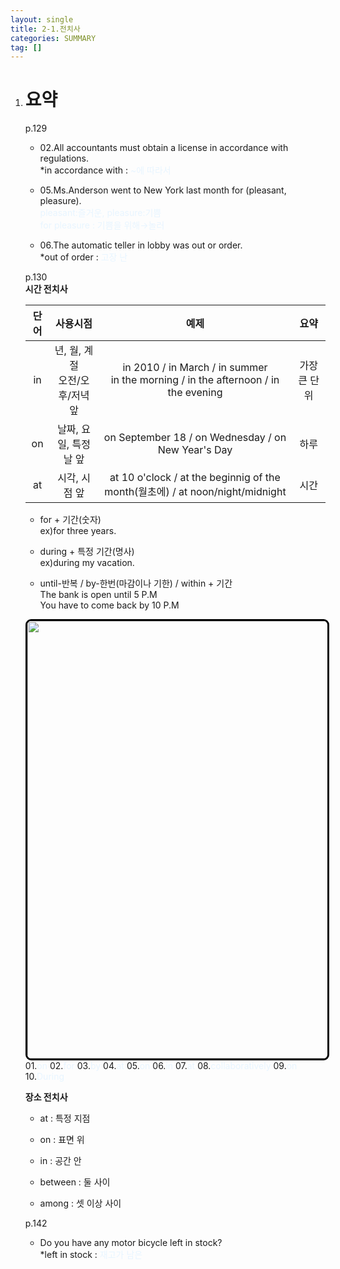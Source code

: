 ```yaml
---
layout: single
title: 2-1.전치사
categories: SUMMARY
tag: []
---
```


1. # 요약
   p.129   
   - 02.All accountants must obtain a license in accordance with regulations.   
   *in accordance with : <span style="color:#E8F5FF">~에 따라서</span>   

   - 05.Ms.Anderson went to New York last month for (pleasant, pleasure).   
   <span style="color:#E8F5FF">pleasant:즐거운, pleasure:기쁨</span>   
   <span style="color:#E8F5FF">for pleasure : 기쁨을 위해→놀러</span>   

   - 06.The automatic teller in lobby was out or order.   
   *out of order : <span style="color:#E8F5FF">고장 난</span>   

   p.130   
   __시간 전치사__   
   
   | 단어 |           사용시점            |                           예제                       |             요약              |
   |:---:|:-----------------------------:|:---------------------------------------------------:|:-----------------------------:|
   |  in |년, 월, 계절<br>오전/오후/저녁 앞|in 2010 / in March / in summer<br>in the morning / in the afternoon / in the evening|가장 큰 단위|
   |  on |        날짜, 요일, 특정 날 앞  |  on September 18 / on Wednesday / on New Year's Day  |   하루    |
   |  at |             시각, 시점 앞     |at 10 o'clock / at the beginnig of the month(월초에) / at noon/night/midnight| 시간 |

   - for + 기간(숫자)   
   ex)for three years.   

   - during + 특정 기간(명사)   
   ex)during my vacation.   

   - until-반복 / by-한번(마감이나 기한) / within + 기간   
   The bank is open until 5 P.M   
   You have to come back by 10 P.M   

   <img src="../../imgs/eng/preposition_matter.jpg" style="border:3px solid black;border-radius:9px;width:700px">   
   01.<span style="color:#E8F5FF">on</span>  02.<span style="color:#E8F5FF">for</span>  03.<span style="color:#E8F5FF">by</span>  04.<span style="color:#E8F5FF">at</span>  05.<span style="color:#E8F5FF">on</span>   
   06.<span style="color:#E8F5FF">in</span>  07.<span style="color:#E8F5FF">at</span>  08.<span style="color:#E8F5FF">collaboratively</span>  09.<span style="color:#E8F5FF">on</span>  10.<span style="color:#E8F5FF">During</span>   
   
   __장소 전치사__   

   - at : 특정 지점   
   - on : 표면 위   
   - in : 공간 안   

   - between : 둘 사이   
   - among : 셋 이상 사이   

   p.142   
   - Do you have any motor bicycle left in stock?   
   *left in stock : <span style="color:#E8F5FF">재고가 남은</span>   



   
   
   



